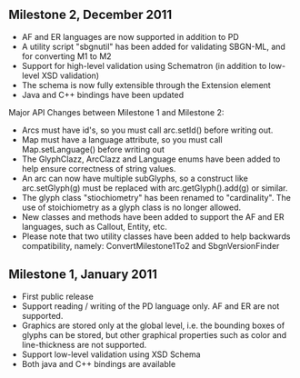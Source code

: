 Milestone 2, December 2011
--------------------------

-   AF and ER languages are now supported in addition to PD
-   A utility script "sbgnutil" has been added for validating SBGN-ML, and for converting M1 to M2
-   Support for high-level validation using Schematron (in addition to low-level XSD validation)
-   The schema is now fully extensible through the Extension element
-   Java and C++ bindings have been updated

Major API Changes between Milestone 1 and Milestone 2:

-   Arcs must have id's, so you must call arc.setId() before writing out.
-   Map must have a language attribute, so you must call Map.setLanguage() before writing out
-   The GlyphClazz, ArcClazz and Language enums have been added to help ensure correctness of string values.
-   An arc can now have multiple subGlyphs, so a construct like arc.setGlyph(g) must be replaced with arc.getGlyph().add(g) or similar.
-   The glyph class "stiochiometry" has been renamed to "cardinality". The use of stoichiometry as a glyph class is no longer allowed.
-   New classes and methods have been added to support the AF and ER languages, such as Callout, Entity, etc.
-   Please note that two utility classes have been added to help backwards compatibility, namely: ConvertMilestone1To2 and SbgnVersionFinder

Milestone 1, January 2011
-------------------------

-   First public release
-   Support reading / writing of the PD language only. AF and ER are not supported.
-   Graphics are stored only at the global level, i.e. the bounding boxes of glyphs can be stored, but other graphical properties such as color and line-thickness are not supported.
-   Support low-level validation using XSD Schema
-   Both java and C++ bindings are available

